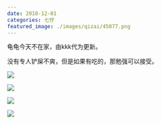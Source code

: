 ```yaml
---
date: 2018-12-01
categories: 七仔
featured_image: ./images/qizai/45077.png
---
```


龟龟今天不在家，由kkk代为更新。

没有专人铲屎不爽，但是如果有吃的，那勉强可以接受。

![](/images/qizai/45075.png)

![](/images/qizai/45076.png)

![](/images/qizai/45077.png)

![](/images/qizai/45078.png)
